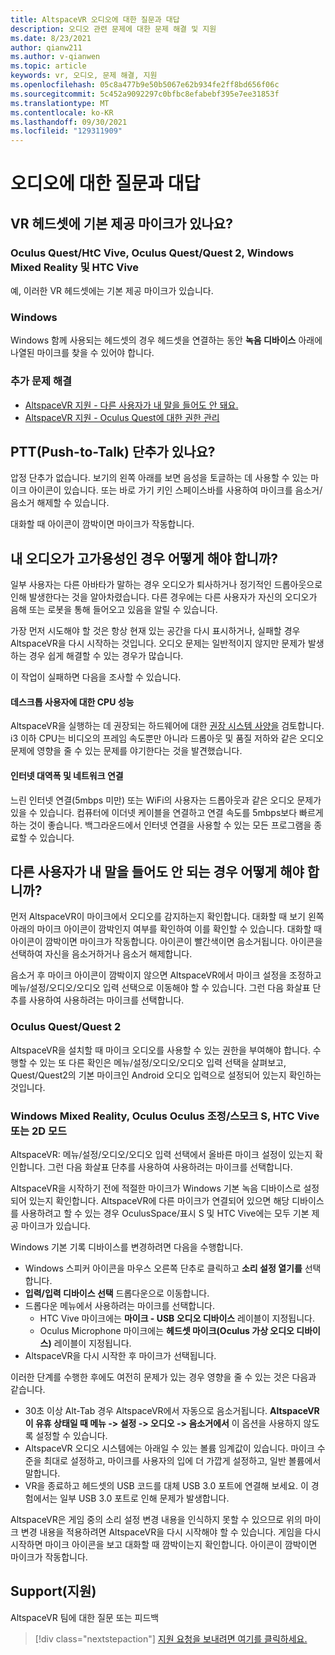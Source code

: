 ```yaml
---
title: AltspaceVR 오디오에 대한 질문과 대답
description: 오디오 관련 문제에 대한 문제 해결 및 지원
ms.date: 8/23/2021
author: qianw211
ms.author: v-qianwen
ms.topic: article
keywords: vr, 오디오, 문제 해결, 지원
ms.openlocfilehash: 05c8a477b9e50b5067e62b934fe2ff8bd656f06c
ms.sourcegitcommit: 5c452a9092297c0bfbc8efabebf395e7ee31853f
ms.translationtype: MT
ms.contentlocale: ko-KR
ms.lasthandoff: 09/30/2021
ms.locfileid: "129311909"
---
```

# <a name="frequently-asked-questions-about-audio"></a>오디오에 대한 질문과 대답

## <a name="does-my-vr-headset-have-a-built-in-mic"></a>VR 헤드셋에 기본 제공 마이크가 있나요?

### <a name="oculus-riftrift-s-oculus-questquest-2-windows-mixed-reality-and-htc-vive"></a>Oculus Quest/HtC Vive, Oculus Quest/Quest 2, Windows Mixed Reality 및 HTC Vive

예, 이러한 VR 헤드셋에는 기본 제공 마이크가 있습니다.

### <a name="windows"></a>Windows

Windows 함께 사용되는 헤드셋의 경우 헤드셋을 연결하는 동안 **녹음 디바이스** 아래에 나열된 마이크를 찾을 수 있어야 합니다.

### <a name="further-troubleshooting"></a>추가 문제 해결

* [AltspaceVR 지원 - 다른 사용자가 내 말을 들어도 안 돼요.](#what-do-i-do-if-other-users-cant-hear-me)
* [AltspaceVR 지원 - Oculus Quest에 대한 권한 관리](../getting-started/oculus-controls.md#managing-permissions)

## <a name="is-there-a-push-to-talk-button"></a>PTT(Push-to-Talk) 단추가 있나요?

압정 단추가 없습니다.  보기의 왼쪽 아래를 보면 음성을 토글하는 데 사용할 수 있는 마이크 아이콘이 있습니다. 또는 바로 가기 키인 스페이스바를 사용하여 마이크를 음소거/음소거 해제할 수 있습니다.

대화할 때 아이콘이 깜박이면 마이크가 작동합니다.
 
## <a name="what-do-i-do-if-my-audio-is-choppy"></a>내 오디오가 고가용성인 경우 어떻게 해야 합니까?

일부 사용자는 다른 아바타가 말하는 경우 오디오가 퇴사하거나 정기적인 드롭아웃으로 인해 발생한다는 것을 알아차렸습니다. 다른 경우에는 다른 사용자가 자신의 오디오가 음해 또는 로봇을 통해 들어오고 있음을 알릴 수 있습니다.

가장 먼저 시도해야 할 것은 항상 현재 있는 공간을 다시 표시하거나, 실패할 경우 AltspaceVR을 다시 시작하는 것입니다. 오디오 문제는 일반적이지 않지만 문제가 발생하는 경우 쉽게 해결할 수 있는 경우가 많습니다. 

이 작업이 실패하면 다음을 조사할 수 있습니다.

#### <a name="cpu-performance-for-desktop-users"></a>데스크톱 사용자에 대한 CPU 성능

AltspaceVR을 실행하는 데 권장되는 하드웨어에 대한 [권장 시스템 사양을](../getting-started/system-requirements.md) 검토합니다. i3 이하 CPU는 비디오의 프레임 속도뿐만 아니라 드롭아웃 및 품질 저하와 같은 오디오 문제에 영향을 줄 수 있는 문제를 야기한다는 것을 발견했습니다.

#### <a name="internet-bandwidth-and-network-connection"></a>인터넷 대역폭 및 네트워크 연결

느린 인터넷 연결(5mbps 미만) 또는 WiFi의 사용자는 드롭아웃과 같은 오디오 문제가 있을 수 있습니다. 컴퓨터에 이더넷 케이블을 연결하고 연결 속도를 5mbps보다 빠르게 하는 것이 좋습니다. 백그라운드에서 인터넷 연결을 사용할 수 있는 모든 프로그램을 종료할 수 있습니다.

## <a name="what-do-i-do-if-other-users-cant-hear-me"></a>다른 사용자가 내 말을 들어도 안 되는 경우 어떻게 해야 합니까?

먼저 AltspaceVR이 마이크에서 오디오를 감지하는지 확인합니다. 대화할 때 보기 왼쪽 아래의 마이크 아이콘이 깜박인지 여부를 확인하여 이를 확인할 수 있습니다. 대화할 때 아이콘이 깜박이면 마이크가 작동합니다. 아이콘이 빨간색이면 음소거됩니다. 아이콘을 선택하여 자신을 음소거하거나 음소거 해제합니다.

음소거 후 마이크 아이콘이 깜박이지 않으면 AltspaceVR에서 마이크 설정을 조정하고 메뉴/설정/오디오/오디오 입력 선택으로 이동해야 할 수 있습니다. 그런 다음 화살표 단추를 사용하여 사용하려는 마이크를 선택합니다.
 
### <a name="oculus-questquest-2"></a>Oculus Quest/Quest 2

AltspaceVR을 설치할 때 마이크 오디오를 사용할 수 있는 권한을 부여해야 합니다. 수행할 수 있는 또 다른 확인은 메뉴/설정/오디오/오디오 입력 선택을 살펴보고, Quest/Quest2의 기본 마이크인 Android 오디오 입력으로 설정되어 있는지 확인하는 것입니다.
 
### <a name="windows-mixed-reality-oculus-riftrift-s-htc-vive-or-2d-mode"></a>Windows Mixed Reality, Oculus Oculus 조정/스모크 S, HTC Vive 또는 2D 모드

AltspaceVR: 메뉴/설정/오디오/오디오 입력 선택에서 올바른 마이크 설정이 있는지 확인합니다. 그런 다음 화살표 단추를 사용하여 사용하려는 마이크를 선택합니다.

AltspaceVR을 시작하기 전에 적절한 마이크가 Windows 기본 녹음 디바이스로 설정되어 있는지 확인합니다. AltspaceVR에 다른 마이크가 연결되어 있으면 해당 디바이스를 사용하려고 할 수 있는 경우 OculusSpace/표시 S 및 HTC Vive에는 모두 기본 제공 마이크가 있습니다.
 
Windows 기본 기록 디바이스를 변경하려면 다음을 수행합니다.

* Windows 스피커 아이콘을 마우스 오른쪽 단추로 클릭하고 **소리 설정 열기를** 선택합니다.
* **입력/입력 디바이스 선택** 드롭다운으로 이동합니다.
* 드롭다운 메뉴에서 사용하려는 마이크를 선택합니다. 
    * HTC Vive 마이크에는 **마이크 - USB 오디오 디바이스** 레이블이 지정됩니다.
    * Oculus Microphone 마이크에는 **헤드셋 마이크(Oculus 가상 오디오 디바이스)** 레이블이 지정됩니다.
* AltspaceVR을 다시 시작한 후 마이크가 선택됩니다.
 
이러한 단계를 수행한 후에도 여전히 문제가 있는 경우 영향을 줄 수 있는 것은 다음과 같습니다.

* 30초 이상 Alt-Tab 경우 AltspaceVR에서 자동으로 음소거됩니다. **AltspaceVR이 유휴 상태일 때 메뉴 -> 설정 -> 오디오 -> 음소거에서** 이 옵션을 사용하지 않도록 설정할 수 있습니다.
* AltspaceVR 오디오 시스템에는 아래일 수 있는 볼륨 임계값이 있습니다. 마이크 수준을 최대로 설정하고, 마이크를 사용자의 입에 더 가깝게 설정하고, 일반 볼륨에서 말합니다.
* VR을 종료하고 헤드셋의 USB 코드를 대체 USB 3.0 포트에 연결해 보세요. 이 경험에서는 일부 USB 3.0 포트로 인해 문제가 발생합니다.

AltspaceVR은 게임 중의 소리 설정 변경 내용을 인식하지 못할 수 있으므로 위의 마이크 변경 내용을 적용하려면 AltspaceVR을 다시 시작해야 할 수 있습니다.  게임을 다시 시작하면 마이크 아이콘을 보고 대화할 때 깜박이는지 확인합니다. 아이콘이 깜박이면 마이크가 작동합니다.

## <a name="support"></a>Support(지원)

AltspaceVR 팀에 대한 질문 또는 피드백 

> [!div class="nextstepaction"]
> [지원 요청을 보내려면 여기를 클릭하세요.](https://help.altvr.com/hc/requests/new)